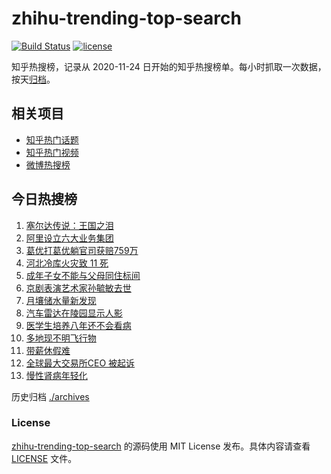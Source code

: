 # zhihu-trending-top-search

[![Build Status](https://github.com/justjavac/zhihu-trending-top-search/workflows/ci/badge.svg?branch=main)](https://github.com/justjavac/zhihu-trending-top-search/actions)
[![license](https://img.shields.io/github/license/justjavac/zhihu-trending-top-search)](https://github.com/justjavac/zhihu-trending-top-search/blob/main/LICENSE)

知乎热搜榜，记录从 2020-11-24 日开始的知乎热搜榜单。每小时抓取一次数据，按天[归档](./archives)。

## 相关项目

- [知乎热门话题](https://github.com/justjavac/zhihu-trending-hot-questions)
- [知乎热门视频](https://github.com/justjavac/zhihu-trending-hot-video)
- [微博热搜榜](https://github.com/justjavac/weibo-trending-hot-search)

## 今日热搜榜

<!-- BEGIN -->
<!-- 最后更新时间 Wed Mar 29 2023 18:08:33 GMT+0800 (China Standard Time) -->

1. [塞尔达传说：王国之泪](https://www.zhihu.com/search?q=%E5%A1%9E%E5%B0%94%E8%BE%BE%E4%BC%A0%E8%AF%B4%EF%BC%9A%E7%8E%8B%E5%9B%BD%E4%B9%8B%E6%B3%AA)
1. [阿里设立六大业务集团](https://www.zhihu.com/search?q=%E9%98%BF%E9%87%8C%E8%AE%BE%E7%AB%8B%E5%85%AD%E5%A4%A7%E4%B8%9A%E5%8A%A1%E9%9B%86%E5%9B%A2)
1. [葛优打葛优躺官司获赔759万](https://www.zhihu.com/search?q=%E8%91%9B%E4%BC%98%E6%89%93%E8%91%9B%E4%BC%98%E8%BA%BA%E5%AE%98%E5%8F%B8%E8%8E%B7%E8%B5%94759%E4%B8%87)
1. [河北冷库火灾致 11 死](https://www.zhihu.com/search?q=%E6%B2%B3%E5%8C%97%E5%86%B7%E5%BA%93%E7%81%AB%E7%81%BE%E8%87%B4%2011%20%E6%AD%BB)
1. [成年子女不能与父母同住标间](https://www.zhihu.com/search?q=%E6%88%90%E5%B9%B4%E5%AD%90%E5%A5%B3%E4%B8%8D%E8%83%BD%E4%B8%8E%E7%88%B6%E6%AF%8D%E5%90%8C%E4%BD%8F%E6%A0%87%E9%97%B4)
1. [京剧表演艺术家孙毓敏去世](https://www.zhihu.com/search?q=%E4%BA%AC%E5%89%A7%E8%A1%A8%E6%BC%94%E8%89%BA%E6%9C%AF%E5%AE%B6%E5%AD%99%E6%AF%93%E6%95%8F%E5%8E%BB%E4%B8%96)
1. [月壤储水量新发现](https://www.zhihu.com/search?q=%E6%9C%88%E5%A3%A4%E5%82%A8%E6%B0%B4%E9%87%8F%E6%96%B0%E5%8F%91%E7%8E%B0)
1. [汽车雷达在陵园显示人影](https://www.zhihu.com/search?q=%E6%B1%BD%E8%BD%A6%E9%9B%B7%E8%BE%BE%E5%9C%A8%E9%99%B5%E5%9B%AD%E6%98%BE%E7%A4%BA%E4%BA%BA%E5%BD%B1)
1. [医学生培养八年还不会看病](https://www.zhihu.com/search?q=%E5%8C%BB%E5%AD%A6%E7%94%9F%E5%9F%B9%E5%85%BB%E5%85%AB%E5%B9%B4%E8%BF%98%E4%B8%8D%E4%BC%9A%E7%9C%8B%E7%97%85)
1. [多地现不明飞行物](https://www.zhihu.com/search?q=%E5%A4%9A%E5%9C%B0%E7%8E%B0%E4%B8%8D%E6%98%8E%E9%A3%9E%E8%A1%8C%E7%89%A9)
1. [带薪休假难](https://www.zhihu.com/search?q=%E5%B8%A6%E8%96%AA%E4%BC%91%E5%81%87%E9%9A%BE)
1. [全球最大交易所CEO 被起诉](https://www.zhihu.com/search?q=%E5%85%A8%E7%90%83%E6%9C%80%E5%A4%A7%E4%BA%A4%E6%98%93%E6%89%80CEO%20%E8%A2%AB%E8%B5%B7%E8%AF%89)
1. [慢性肾病年轻化](https://www.zhihu.com/search?q=%E6%85%A2%E6%80%A7%E8%82%BE%E7%97%85%E5%B9%B4%E8%BD%BB%E5%8C%96)

<!-- END -->

历史归档 [./archives](./archives)

### License

[zhihu-trending-top-search](https://github.com/justjavac/zhihu-trending-top-search) 的源码使用 MIT License
发布。具体内容请查看 [LICENSE](./LICENSE) 文件。

